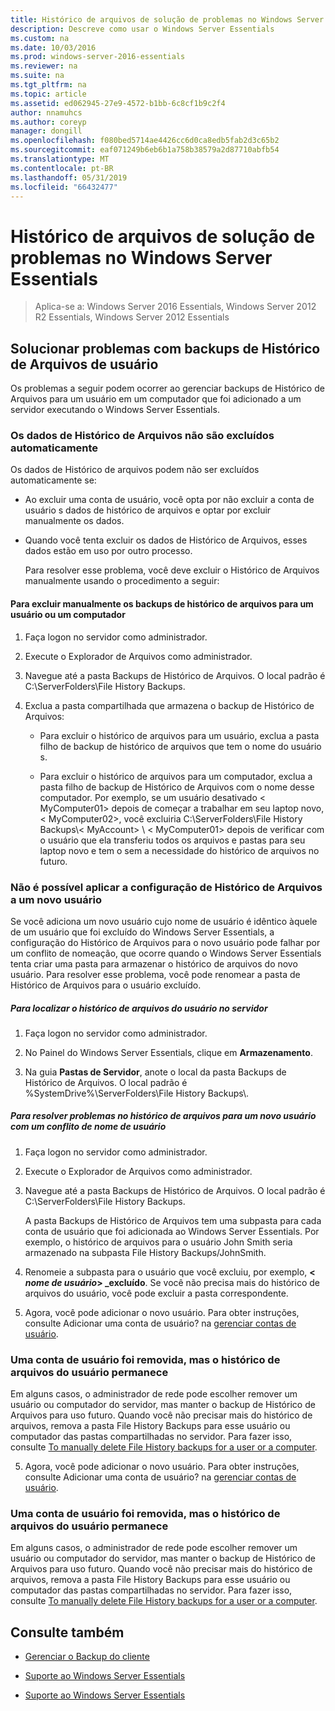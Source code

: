 ```yaml
---
title: Histórico de arquivos de solução de problemas no Windows Server Essentials
description: Descreve como usar o Windows Server Essentials
ms.custom: na
ms.date: 10/03/2016
ms.prod: windows-server-2016-essentials
ms.reviewer: na
ms.suite: na
ms.tgt_pltfrm: na
ms.topic: article
ms.assetid: ed062945-27e9-4572-b1bb-6c8cf1b9c2f4
author: nnamuhcs
ms.author: coreyp
manager: dongill
ms.openlocfilehash: f080bed5714ae4426cc6d0ca8edb5fab2d3c65b2
ms.sourcegitcommit: eaf071249b6eb6b1a758b38579a2d87710abfb54
ms.translationtype: MT
ms.contentlocale: pt-BR
ms.lasthandoff: 05/31/2019
ms.locfileid: "66432477"
---
```

# <a name="troubleshoot-file-history-in-windows-server-essentials"></a>Histórico de arquivos de solução de problemas no Windows Server Essentials

>Aplica-se a: Windows Server 2016 Essentials, Windows Server 2012 R2 Essentials, Windows Server 2012 Essentials 
  
## <a name="troubleshoot-issues-with-user-file-history-backups"></a>Solucionar problemas com backups de Histórico de Arquivos de usuário  
 Os problemas a seguir podem ocorrer ao gerenciar backups de Histórico de Arquivos para um usuário em um computador que foi adicionado a um servidor executando o Windows Server Essentials.  
  
### <a name="file-history-data-is-not-automatically-deleted"></a>Os dados de Histórico de Arquivos não são excluídos automaticamente  
 Os dados de Histórico de arquivos podem não ser excluídos automaticamente se:  
  
- Ao excluir uma conta de usuário, você opta por não excluir a conta de usuário s dados de histórico de arquivos e optar por excluir manualmente os dados.  
  
- Quando você tenta excluir os dados de Histórico de Arquivos, esses dados estão em uso por outro processo.  
  
  Para resolver esse problema, você deve excluir o Histórico de Arquivos manualmente usando o procedimento a seguir:  
  
####  <a name="BKMK_manuallyDelete"></a> Para excluir manualmente os backups de histórico de arquivos para um usuário ou um computador  
  
1.  Faça logon no servidor como administrador.  
  
2.  Execute o Explorador de Arquivos como administrador.  
  
3.  Navegue até a pasta Backups de Histórico de Arquivos. O local padrão é C:\ServerFolders\File History Backups.  
  
4.  Exclua a pasta compartilhada que armazena o backup de Histórico de Arquivos:  
  
    -   Para excluir o histórico de arquivos para um usuário, exclua a pasta filho de backup de histórico de arquivos que tem o nome do usuário s.  
  
    -   Para excluir o histórico de arquivos para um computador, exclua a pasta filho de backup de Histórico de Arquivos com o nome desse computador. Por exemplo, se um usuário desativado < MyComputer01\> depois de começar a trabalhar em seu laptop novo, < MyComputer02\>, você excluiria C:\ServerFolders\File History Backups\\< MyAccount\> \\ < MyComputer01\> depois de verificar com o usuário que ela transferiu todos os arquivos e pastas para seu laptop novo e tem o sem a necessidade do histórico de arquivos no futuro.  
  
### <a name="cannot-apply-file-history-setting-to-a-new-user"></a>Não é possível aplicar a configuração de Histórico de Arquivos a um novo usuário  
 Se você adiciona um novo usuário cujo nome de usuário é idêntico àquele de um usuário que foi excluído do Windows Server Essentials, a configuração do Histórico de Arquivos para o novo usuário pode falhar por um conflito de nomeação, que ocorre quando o Windows Server Essentials tenta criar uma pasta para armazenar o histórico de arquivos do novo usuário. Para resolver esse problema, você pode renomear a pasta de Histórico de Arquivos para o usuário excluído.  
  
##### <a name="to-locate-user-file-history-on-the-server"></a>Para localizar o histórico de arquivos do usuário no servidor  
  
1.  Faça logon no servidor como administrador.  
  
2.  No Painel do Windows Server Essentials, clique em **Armazenamento**.  
  
3.  Na guia **Pastas de Servidor**, anote o local da pasta Backups de Histórico de Arquivos. O local padrão é %SystemDrive%\ServerFolders\File History Backups\\.  
  
##### <a name="to-resolve-file-history-issues-for-a-new-user-with-a-name-conflict"></a>Para resolver problemas no histórico de arquivos para um novo usuário com um conflito de nome de usuário  
  
1.  Faça logon no servidor como administrador.  
  
2.  Execute o Explorador de Arquivos como administrador.  
  
3.  Navegue até a pasta Backups de Histórico de Arquivos. O local padrão é C:\ServerFolders\File History Backups.  
  
     A pasta Backups de Histórico de Arquivos tem uma subpasta para cada conta de usuário que foi adicionada ao Windows Server Essentials. Por exemplo, o histórico de arquivos para o usuário John Smith seria armazenado na subpasta File History Backups/JohnSmith.  
  
4.  Renomeie a subpasta para o usuário que você excluiu, por exemplo,  **< *nome de usuário*> _excluído**. Se você não precisa mais do histórico de arquivos do usuário, você pode excluir a pasta correspondente.  
  

5.  Agora, você pode adicionar o novo usuário. Para obter instruções, consulte Adicionar uma conta de usuário? na [gerenciar contas de usuário](../manage/Manage-User-Accounts-in-Windows-Server-Essentials.md).  
  
### <a name="a-user-account-was-removed-but-the-users-file-history-remains"></a>Uma conta de usuário foi removida, mas o histórico de arquivos do usuário permanece  
 Em alguns casos, o administrador de rede pode escolher remover um usuário ou computador do servidor, mas manter o backup de Histórico de Arquivos para uso futuro. Quando você não precisar mais do histórico de arquivos, remova a pasta File History Backups para esse usuário ou computador das pastas compartilhadas no servidor. Para fazer isso, consulte [To manually delete File History backups for a user or a computer](Troubleshoot-File-History-in-Windows-Server-Essentials.md#BKMK_manuallyDelete).  

5. Agora, você pode adicionar o novo usuário. Para obter instruções, consulte Adicionar uma conta de usuário? na [gerenciar contas de usuário](../manage/Manage-User-Accounts-in-Windows-Server-Essentials.md).  
  
### <a name="a-user-account-was-removed-but-the-users-file-history-remains"></a>Uma conta de usuário foi removida, mas o histórico de arquivos do usuário permanece  
 Em alguns casos, o administrador de rede pode escolher remover um usuário ou computador do servidor, mas manter o backup de Histórico de Arquivos para uso futuro. Quando você não precisar mais do histórico de arquivos, remova a pasta File History Backups para esse usuário ou computador das pastas compartilhadas no servidor. Para fazer isso, consulte [To manually delete File History backups for a user or a computer](../support/Troubleshoot-File-History-in-Windows-Server-Essentials.md#BKMK_manuallyDelete).  

  
## <a name="see-also"></a>Consulte também  
  
-   [Gerenciar o Backup do cliente](../manage/Manage-Client-Computer-Backup-in-Windows-Server-Essentials.md)  
  

-   [Suporte ao Windows Server Essentials](Support-Windows-Server-Essentials.md)

-   [Suporte ao Windows Server Essentials](../support/Support-Windows-Server-Essentials.md)

